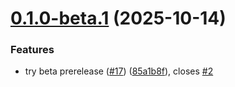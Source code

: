 # [0.1.0-beta.1](https://github.com/Aptivadave23/windows-virtual-desktop-restore/compare/v0.0.2...v0.1.0-beta.1) (2025-10-14)


### Features

* try beta prerelease ([#17](https://github.com/Aptivadave23/windows-virtual-desktop-restore/issues/17)) ([85a1b8f](https://github.com/Aptivadave23/windows-virtual-desktop-restore/commit/85a1b8f541cb83cc180e430e009be8f6d3d9c5e3)), closes [#2](https://github.com/Aptivadave23/windows-virtual-desktop-restore/issues/2)
